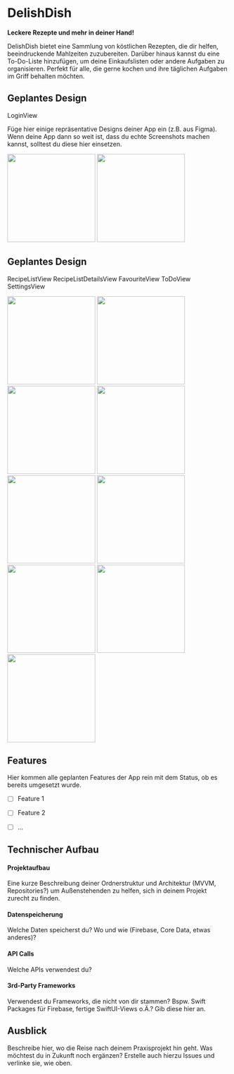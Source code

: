 # DelishDish

**Leckere Rezepte und mehr in deiner Hand!**

DelishDish bietet eine Sammlung von köstlichen Rezepten, die dir helfen, beeindruckende Mahlzeiten zuzubereiten. 
Darüber hinaus kannst du eine To-Do-Liste hinzufügen, um deine Einkaufslisten oder andere Aufgaben zu organisieren. 
Perfekt für alle, die gerne kochen und ihre täglichen Aufgaben im Griff behalten möchten.

## Geplantes Design
LoginView

Füge hier einige repräsentative Designs deiner App ein (z.B. aus Figma).
Wenn deine App dann so weit ist, dass du echte Screenshots machen kannst, solltest du diese hier einsetzen.
<p>
  <img src="./img/DelishDish - LoginView - Anmelden_1.png" width="200">
  <img src="./img/DelishDish - LoginView - Registieren_2.png" width="200">
</p>
  
## Geplantes Design
RecipeListView
RecipeListDetailsView
FavouriteView
ToDoView
SettingsView

  
  <p>
  <img src="./img/DelsihDish - RecipesListView_3.png" width="200">
  <img src="./img/DelishDish - RecpeListDetailsView - Ingredient_4.png" width="200">
  <img src="./img/DelishDish - RecpeListDetailsView - Measure_5.png" width="200">
  <img src="./img/DelishDish - RecpeListDetailsView - Instructions_6.png" width="200">
  <img src="./img/DelishDish - RecpeListDetailsView - Instructions mit Favorite_7.png" width="200">
  <img src="./img/DelsihDish - FavouriteView_8.png" width="200">
  <img src="./img/DelsihDish - ToDoView_9.png" width="200">
  <img src="./img/DelsihDish - ToDoView - Sheet_10.png" width="200">
  <img src="./img/DelsihDish - SettingsView_11.png" width="200">
</p>


## Features
Hier kommen alle geplanten Features der App rein mit dem Status, ob es bereits umgesetzt wurde.

- [ ] Feature 1
- [ ] Feature 2
- [ ] ...


## Technischer Aufbau

#### Projektaufbau
Eine kurze Beschreibung deiner Ordnerstruktur und Architektur (MVVM, Repositories?) um Außenstehenden zu helfen, sich in deinem Projekt zurecht zu finden.

#### Datenspeicherung
Welche Daten speicherst du? Wo und wie (Firebase, Core Data, etwas anderes)?

#### API Calls
Welche APIs verwendest du?

#### 3rd-Party Frameworks
Verwendest du Frameworks, die nicht von dir stammen? Bspw. Swift Packages für Firebase, fertige SwiftUI-Views o.Ä.? Gib diese hier an.


## Ausblick
Beschreibe hier, wo die Reise nach deinem Praxisprojekt hin geht. Was möchtest du in Zukunft noch ergänzen? Erstelle auch hierzu Issues und verlinke sie, wie oben.
 
